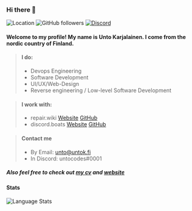 ### Hi there 👋
![Location](https://img.shields.io/badge/%F0%9F%93%8D%20From-Jyväskylä%2C%20FI-informational?style=for-the-badge)
![GitHub followers](https://img.shields.io/github/followers/untocodes?style=for-the-badge&label=Followers)
[![Discord](https://img.shields.io/discord/416987984580313088?color=%237289DA&label=Discord&style=for-the-badge)](https://discord.gg/zrHdyqv4DN)

#### Welcome to my profile! My name is Unto Karjalainen. I come from the nordic country of Finland.

>#### I do:
>- Devops Engineering
>- Software Development
>- UI/UX/Web-Design
>- Reverse engineering / Low-level Software Development
  
>#### I work with:
> - repair.wiki [Website](https://repair.wiki/w/Repair_Wiki) [GitHub](https://github.com/repair-wiki)
> - discord.boats [Website](https://discord.boats) [GitHub](https://github.com/discordboats)

>#### Contact me
>
>- By Email: unto@untok.fi
>- In Discord: untocodes#0001

##### Also feel free to check out [my cv](https://untok.fi/cv) and [website](https://untok.fi/)

#### Stats 

![Language Stats](https://github-readme-stats.vercel.app/api/top-langs/?username=untocodes)
